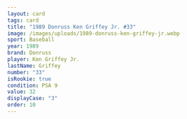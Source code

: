 ```yaml
---
layout: card
tags: card
title: "1989 Donruss Ken Griffey Jr. #33"
image: /images/uploads/1989-donruss-ken-griffey-jr.webp
sport: Baseball
year: 1989
brand: Donruss
player: Ken Griffey Jr.
lastName: Griffey
number: "33"
isRookie: true
condition: PSA 9
value: 32
displayCase: "3"
order: 10
---
```

